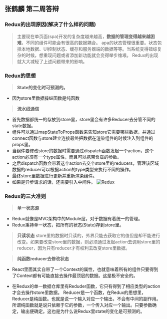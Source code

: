 ## 张鹤麟 第二周答辩

### Redux的出现原因(解决了什么样的问题)
> 主要现在单页面(spa)开发的复杂度越来越高，**数据的管理变得越来越困难**，不同的组件可能会有很高的数据耦合。
> apa的状态管理很重要。状态包括本地数据、UI控制状态、缓存和服务器端的数据等等。当系统变得错综复杂的时候，想重现问题或者添加新功能就会变得举步维艰。
> Redux的出现就大大减轻了上述问题带来的影响。

### Redux的思想
> **State的变化时可预测的。**
* 因为store里数据操纵函数是纯函数

> **流水线通信**
* 首先数据都统一的存放到store里，store里会有许多Reducer去分管不同的state数据。
* 组件可以通过mapStateToProps函数来告知store它需要哪些数据，并通过connect函数与store建立连接最终把数据在渲染组件的时候注入到组件的props里。
* 当组件要修改store的数据时需要通过dispatch函数发起一个action，这个action必须有一个type属性，而且可以携带负载的参数。
* 之后dispatch函数会带着这个action去交个store里的reducers，管理该区域数据的reducer可以根据action的type类型来执行不同的操作。
* 最终store里数据进行更新并重新渲染组件。
* 如果是异步请求的话，还需要引入中间件。
![Redux][1]
### Redux的三大准则

> **单一状态源**
* Redux就像是MVC架构中的Module层，对于数据有着统一的管理。
* Redux秉持单一状态，把所有的状态(State)存到store里。

> **只读状态**
store里的数据时只读的，外界只能去获取它的值但是却不能进行改变。如果要改变store里的数据，则必须通过发起action去调用store里的reducer，因为只有reducer才有权利去改变store里数据。
 
> **纯函数reducer去修改状态**
* React里面其实自带了一个Context的属性，也就意味着所有的组件只要得到了Context都有可能直接去操作最顶层的数据。这是极不安全的。
* 在Redux的单一数据仓库里有Reduder函数，它只有得到了相应类型的action才会去操作store里数据。
Reducer是一个函数，在Redux的思想里，Reducer是纯函数。也就是说一个输入对应一个输出，不会有中间的副作用。所谓纯函数就是说只依赖于它的参数，一个传入对应一个输出。只要参数确定，输出便确定。这也是为什么说Redux里state的变化是可预测的。



  [1]: https://upload-images.jianshu.io/upload_images/2898168-b635186b9d553c87.png?imageMogr2/auto-orient/strip%7CimageView2/2/w/700
